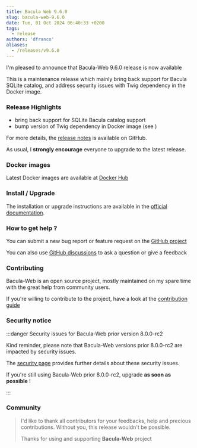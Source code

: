```yaml
---
title: Bacula Web 9.6.0
slug: bacula-web-9.6.0
date: Tue, 01 Oct 2024 06:40:33 +0200
tags:
  - release
authors: 'dfranco'
aliases:
  - /releases/v9.6.0
---
```


I'm pleased to announce that Bacula-Web 9.6.0 release is now available

<!-- truncate -->

This is a maintenance release which mainly bring back support for Bacula SQLite catalog, and address security issues with
Twig dependency in the Docker image.

### Release Highlights

- bring back support for SQLite Bacula catalog support
- bump version of Twig dependency in Docker image (see )

For more details, the [release notes](https://github.com/bacula-web/bacula-web/releases/tag/v9.6.0) is available on GitHub.

As usual, I **strongly encourage** everyone to upgrade to the latest release.

### Docker images

Latest Docker images are available at [Docker Hub](https://hub.docker.com/r/baculaweb/bacula-web)

### Install / Upgrade

The installation or upgrade instructions are available in the [official documentation](https://docs.bacula-web.org).

### How to get help ?

You can submit a new bug report or feature request on the [GitHub project](https://github.com/bacula-web/bacula-web/issues)

You can also use [GitHub discussions](https://github.com/bacula-web/bacula-web/discussions) to ask a question or give a feedback

### Contributing

Bacula-Web is an open source project, mostly maintained on my spare time with the great help from community users.

If you're willing to contribute to the project, have a look at the [contribution guide](https://docs.bacula-web.org/en/latest/04_contribute/index.html)

### Security notice

:::danger Security issues for Bacula-Web prior version 8.0.0-rc2

Kind reminder, please note that Bacula-Web versions prior 8.0.0-rc2 are impacted by security issues.

The [security page](/security/) provides further details about these security issues.

If you're still using Bacula-Web prior 8.0.0-rc2, upgrade **as soon as possible** !

:::

### Community

> I'd like to thank all contributors for your feedbacks, help and precious contributions.
> Without you, this release wouldn't be possible.
>
> Thanks for using and supporting **Bacula-Web** project
